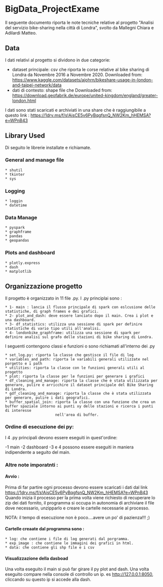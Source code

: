 # BigData_ProjectExame
Il seguente documento riporta le note tecniche relative al progetto "Analisi del servizio bike-sharing nella città di Londra", svolto da Mallegni Chiara e Adilardi Matteo.

## Data
I dati relativi al progetto si dividono in due categorie:
* dataset principale: csv che riporta le corse relative al bike sharing di Londra da Novembre 2016 a Novembre 2020.
  Downloaded from: https://www.kaggle.com/datasets/ajohrn/bikeshare-usage-in-london-and-taipei-network/data
* dati di contesto: shape file che 
    Downloaded from: https://download.geofabrik.de/europe/united-kingdom/england/greater-london.html

I dati sono stati scaricati e archiviati in una share che è raggiungibile a questo link : https://1drv.ms/f/s!AisCE5v6PyBqgfsnQ_NW2Km_hHEMSA?e=WPnB43

## Library Used
Di seguito le librerie installate e richiamate.
### General and manage file
    * shutil
    * tkinter
    * sys
### Logging
    * loggin
    * datetime
### Data Manage
    * pyspark
    * graphframe
    * pandas
    * geopandas
### Plots and dashboard
    * plotly.express
    * dash
    * matplotlib

## Organizzazione progetto
Il progetto è organizzato in 11 file .py.
I .py principlai sono :

    * 1- main : lancia il flusso principale di spark con eslcusione delle statistiche, di graph frames e dei grafici.
    * 2- plot_and_dash: deve essere lanciato dopo il main. Crea i plot e una dashboard.
    * 3- df_statistics: utilizza una sessione di spark per definire statistiche di vario tipo utili all'analisi. 
    * 4- londonbike_graphframe: utilizza una sessione di spark per definire analisi sul grafo delle stazioni di bike sharing di Londra. 

I seguenti contengono classi e funzioni o sono richiamati all'interno dei .py

    * set_log.py: riporta la classe che gestisce il file di log
    * variables_and_path: riporta le variabili generali utilizzate nel porgetto e i path 
    * utilities: riporta la classe con le funzioni generali utili al progetto
    * plot: riporta la classe per le funzioni per generare i grafici
    * df_cleaning_and_manage: riporta la classe che è stata utilizzata per generare, pulire e arricchire il dataset principale del Bike Sharing di Londra.
    * gdf_cleaning_and_manage: riporta la classe che è stata utilizzata per generare, pulire i dati geografici.
    * buffer_spatial_join: riporta la classe con una funzione che crea un buffer spaziale intorno ai punti xy delle stazioni e ricerca i punti di interesse 
                           nell'area di buffer.

### Ordine di esecuzione dei py:
 I 4 .py principali devono essere eseguiti in quest'ordine:
 
-1 main
-2 dashboard
-3 e 4 possono essere eseguiti in maniera indipendente a seguito del main. 


### Altre note imporatnti :

#### Avvio :
Prima di far partire ogni processo devono essere scaricati i dati dal link https://1drv.ms/f/s!AisCE5v6PyBqgfsnQ_NW2Km_hHEMSA?e=WPnB43
Quando inizia il processo per la prima volta viene richiesto di recuperare lo zip dei dati fornito, il programma si occupa in autonomia di archiviare il file dove necessario, unzipparlo e creare le cartelle necessarie al processo.


NOTA: il tempo di esecuzione non è poco....avere un po' di pazienza!!! ;)

#### Cartelle creaate dal programma sono :
    * log: che contiene i file di log generati dal porgramma.
    * exp_image : che contiene le immagini dei grafici in html. 
    * data: che contiene gli shp file e i csv


#### Visualizzazione della dasboad
Una volta eseguito il main si può far girare il py plot and dash.
Una volta eseguito compare nella console di controllo un ip. es http://127.0.0.1:8050, cliccando su questo ip si accede alla dash.




